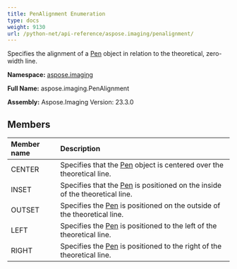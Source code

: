 ```yaml
---
title: PenAlignment Enumeration
type: docs
weight: 9130
url: /python-net/api-reference/aspose.imaging/penalignment/
---
```


Specifies the alignment of a [Pen](/imaging/python-net/api-reference/aspose.imaging/pen/) object in relation to the theoretical, zero-width line.

**Namespace:** [aspose.imaging](/imaging/python-net/api-reference/aspose.imaging/)

**Full Name:** aspose.imaging.PenAlignment

**Assembly:**  Aspose.Imaging Version: 23.3.0

## **Members**
|**Member name**|**Description**|
| :- | :- |
|CENTER|Specifies that the [Pen](/imaging/python-net/api-reference/aspose.imaging/pen/) object is centered over the theoretical line.|
|INSET|Specifies that the [Pen](/imaging/python-net/api-reference/aspose.imaging/pen/) is positioned on the inside of the theoretical line.|
|OUTSET|Specifies the [Pen](/imaging/python-net/api-reference/aspose.imaging/pen/) is positioned on the outside of the theoretical line.|
|LEFT|Specifies the [Pen](/imaging/python-net/api-reference/aspose.imaging/pen/) is positioned to the left of the theoretical line.|
|RIGHT|Specifies the [Pen](/imaging/python-net/api-reference/aspose.imaging/pen/) is positioned to the right of the theoretical line.|
